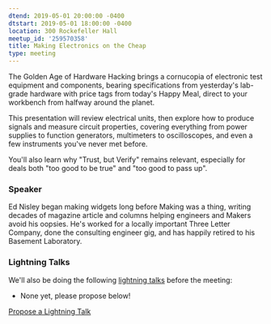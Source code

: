 ```yaml
---
dtend: 2019-05-01 20:00:00 -0400
dtstart: 2019-05-01 18:00:00 -0400
location: 300 Rockefeller Hall
meetup_id: '259570358'
title: Making Electronics on the Cheap
type: meeting
---
```


The Golden Age of Hardware Hacking brings a cornucopia of electronic
test equipment and components, bearing specifications from yesterday's
lab-grade hardware with price tags from today's Happy Meal, direct to
your workbench from halfway around the planet.

This presentation will review electrical units, then explore how to
produce signals and measure circuit properties, covering everything
from power supplies to function generators, multimeters to
oscilloscopes, and even a few instruments you've never met before.

You'll also learn why "Trust, but Verify" remains relevant, especially
for deals both "too good to be true" and "too good to pass up".

### Speaker ###

Ed Nisley began making widgets long before Making was a thing, writing
decades of magazine article and columns helping engineers and Makers
avoid his oopsies. He's worked for a locally important Three Letter
Company, done the consulting engineer gig, and has happily retired to
his Basement Laboratory.

### Lightning Talks ###

We'll also be doing the
following [lightning talks](/lightning-talks.html) before the meeting:

* None yet, please propose below!


<a class="btn btn-default btn-hvopen"
  href="mailto:sean@dague.net?cc=matthias.a.johnson@gmail.com&subject=HV%20Open%20Lightning%20Talk%20Submission"
  role="button">Propose
  a Lightning Talk</a>